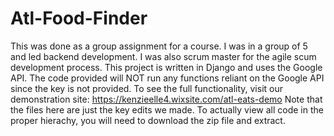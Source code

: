 # Atl-Food-Finder
This was done as a group assignment for a course. I was in a group of 5 and led backend development.
I was also scrum master for the agile scum development process. This project is written in Django and uses the Google API.
The code provided will NOT run any functions reliant on the Google API since the key is not provided. 
To see the full functionality, visit our demonstration site: https://kenzieelle4.wixsite.com/atl-eats-demo
Note that the files here are just the key edits we made. To actually view all code in the proper hierachy, you will need to download the zip file and extract.
